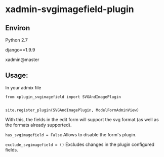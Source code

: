 # xadmin-svgimagefield-plugin

## Environ
Python 2.7 

django==1.9.9

xadmin@master

## Usage:

In your admix file

```
from xplugin_svgimagefield import SVGAndImagePlugin


site.register_plugin(SVGAndImagePlugin, ModelFormAdminView)
```
With this, the fields in the edit form will support the svg format (as well as the formats already supported).

`has_svgimagefield = False`  Allows to disable the form's plugin.

`exclude_svgimagefield = ()`  Excludes changes in the plugin configured fields.